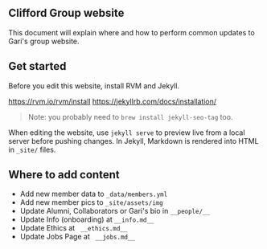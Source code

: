 ## Clifford Group website 

This document will explain where and how to perform common updates to Gari's group website.

## Get started

Before you edit this website, install RVM and Jekyll.

https://rvm.io/rvm/install
https://jekyllrb.com/docs/installation/

> Note: you probably need to `brew install jekyll-seo-tag` too.

When editing the website, use `jekyll serve` to preview live from a local server before pushing changes. In Jekyll, Markdown is rendered into HTML in `_site/` files.

## Where to add content

+ Add new member data to `_data/members.yml`  
+ Add new member pics to `_site/assets/img`  
+ Update Alumni, Collaborators or Gari's bio in `__people/__`  
+ Update Info (onboarding) at `__info.md__`  
+ Update Ethics at ` __ethics.md__`  
+ Update Jobs Page at ` __jobs.md__`  
